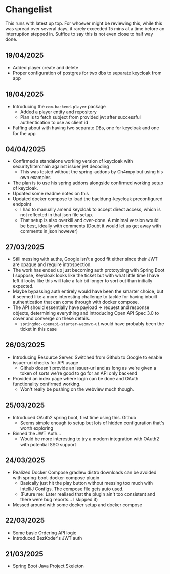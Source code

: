 # Changelist

This runs with latest up top.  For whoever might be reviewing this, while this was spread over several days,
it rarely exceeded 15 mins at a time before an interruption stepped in.  Suffice to say this is not even close to half way done.

## 19/04/2025

- Added player create and delete
- Proper configuration of postgres for two dbs to separate keycloak from app

## 18/04/2025

- Introducing the `com.backend.player` package
  - Added a player entity and repository
  - Plan is to fetch subject from provided jwt after successful authentication to use as client id
- Faffing about with having two separate DBs, one for keycloak and one for the app

## 04/04/2025

- Confirmed a standalone working version of keycloak with securityfilterchain against issuer jwt decoding
  - This was tested without the spring-addons by Ch4mpy but using his own examples
- The plan is to use his spring addons alongside confirmed working setup of keycloak.
- Updated some readme notes on this
- Updated docker compose to load the baeldung-keycloak preconfigured endpoint
  - I had to manually amend keycloak to accept direct access, which is not reflected in that json file setup.
  - That setup is also overkill and over-done.  A minimal version would be best, ideally with comments (Doubt it would let us get away with comments in json however)

## 27/03/2025

- Still messing with auths, Google isn't a good fit either since their JWT are opaque and require introspection.
- The work has ended up just becoming auth prototyping with Spring Boot I suppose, Keycloak looks like the ticket but with what little time I have left it looks like this will take a fair bit longer to sort out than initially expected.
- Maybe bypassing auth entirely would have been the smarter choice, but it seemed like a more interesting challenge to tackle for having inbuilt authentication that can come through with docker compose.
- The API should essentially have payload -> request and response objects, determining everything and introducing Open API Spec 3.0 to cover and converge on these details.
  - `springdoc-openapi-starter-webmvc-ui` would have probably been the ticket in this case

## 26/03/2025

- Introducing Resource Server.  Switched from Github to Google to enable issuer-uri checks for API usage
  - Github doesn't provide an issuer-uri and as long as we're given a token of sorts we're good to go for an API only backend
- Provided an index page where login can be done and OAuth functionality confirmed working.
  - Won't really be pushing on the webview much though.

## 25/03/2025

- Introduced OAuth2 spring boot, first time using this. Github
  - Seems simple enough to setup but lots of hidden configuration that's worth exploring
- Binned the JWT Auth...
  - Would be more interesting to try a modern integration with OAuth2 with potential SSO support

## 24/03/2025

- Realized Docker Compose gradlew distro downloads can be avoided with spring-boot-docker-compose plugin
  - Basically just hit the play button without messing too much with IntelliJ Configs.  The compose file gets auto used.
  - (Future me: Later realised that the plugin ain't too consistent and there were bug reports... I skipped it)
- Messed around with some docker setup and docker compose

## 22/03/2025

- Some basic Ordering API logic
- Introduced BezKoder's JWT auth

## 21/03/2025

- Spring Boot Java Project Skeleton